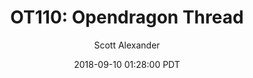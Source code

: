 ---
layout: podcast
title: "OT110: Opendragon Thread"
author: Scott Alexander
description: https://slatestarcodex.com/2018/09/10/ot110-opendragon-thread/
date: 2018-09-10 01:28:00 PDT
length: 443724
duration: 111
guid: ot110-opendragon-thread
---